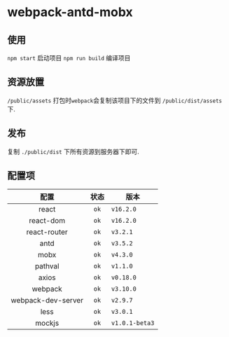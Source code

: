 # webpack-antd-mobx

## 使用
 
 `npm start` 启动项目
 `npm run build` 编译项目

## 资源放置
  
  `/public/assets`
  打包时`webpack`会复制该项目下的文件到 `/public/dist/assets` 下.

## 发布
  复制 `./public/dist` 下所有资源到服务器下即可.

## 配置项

|配置|状态|版本|
|:-:|:-:|-|
|react|`ok`|`v16.2.0`|
|react-dom|`ok`|`v16.2.0`|
|react-router|`ok`|`v3.2.1`|
|antd|`ok`|`v3.5.2`|
|mobx|`ok`|`v4.3.0`|
|pathval|`ok`|`v1.1.0`|
|axios|`ok`|`v0.18.0`|
|webpack|`ok`|`v3.10.0`|
|webpack-dev-server|`ok`|`v2.9.7`|
|less|`ok`|`v3.0.1`|
|mockjs|`ok`|`v1.0.1-beta3`|
